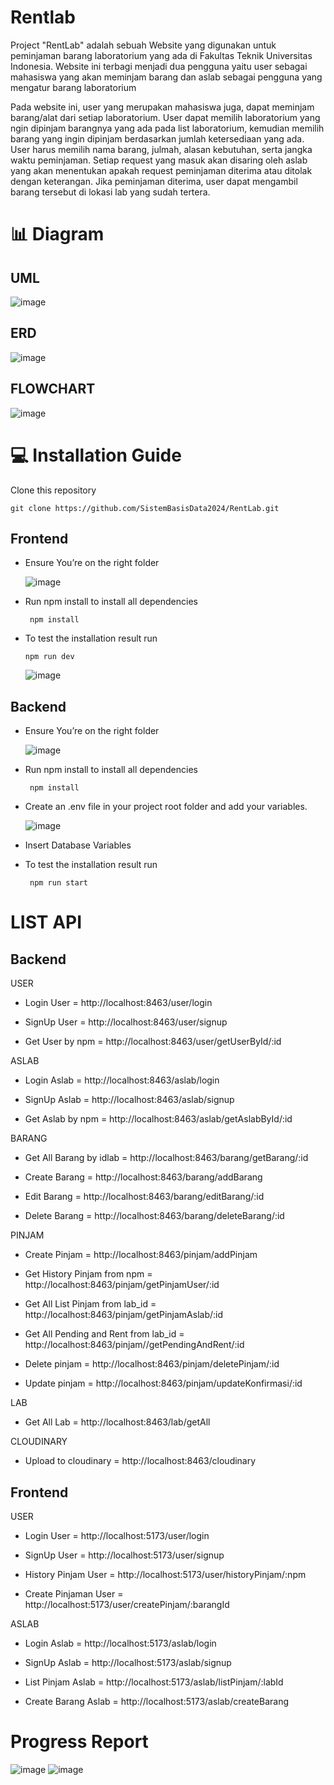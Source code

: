 # Rentlab

Project "RentLab" adalah sebuah Website yang digunakan untuk peminjaman barang laboratorium yang ada di Fakultas Teknik Universitas Indonesia. Website ini terbagi menjadi dua pengguna yaitu user sebagai mahasiswa yang akan meminjam barang dan aslab sebagai pengguna yang mengatur barang laboratorium

Pada website ini, user yang merupakan mahasiswa juga, dapat meminjam barang/alat dari setiap laboratorium. User dapat memilih laboratorium yang ngin dipinjam barangnya yang ada pada list laboratorium, kemudian memilih barang yang ingin dipinjam berdasarkan jumlah ketersediaan yang ada. User harus memilih nama barang, julmah, alasan kebutuhan, serta jangka waktu peminjaman. Setiap request yang masuk akan disaring oleh aslab yang akan menentukan apakah request peminjaman diterima atau ditolak dengan keterangan. Jika peminjaman diterima, user dapat mengambil barang tersebut di lokasi lab yang sudah tertera.

# 📊 Diagram

## UML
![image](https://github.com/SistemBasisData2024/RentLab/assets/144201055/4c29308c-f4a0-41fa-bfbe-1c3f0a12310d)

## ERD
![image](https://github.com/SistemBasisData2024/RentLab/assets/144201055/62255806-359b-4f7d-bdb1-7297d2434ba9)

## FLOWCHART
![image](https://github.com/SistemBasisData2024/RentLab/assets/144201055/a2c94fa0-7321-40c1-9279-9da014671beb)

# 💻 Installation Guide

Clone this repository

```
git clone https://github.com/SistemBasisData2024/RentLab.git
```

## Frontend

- Ensure You’re on the right folder

  ![image](https://github.com/SistemBasisData2024/RentLab/assets/144201055/86f8112a-4530-47d4-894e-90bec59b9ebb)

- Run npm install to install all dependencies
  ```
   npm install
  ```
- To test the installation result run
  ```
  npm run dev
  ```
   ![image](https://github.com/SistemBasisData2024/RentLab/assets/144201055/249fa243-5523-48c6-a2bf-11ec82e59793)

## Backend

- Ensure You’re on the right folder
  
  ![image](https://github.com/SistemBasisData2024/RentLab/assets/144201055/883e3f33-c8dc-428f-bcaa-4510e9109548)


- Run npm install to install all dependencies
  ```
   npm install
  ```
- Create an .env file in your project root folder and add your variables.

  ![image](https://github.com/SistemBasisData2024/RentLab/assets/144201055/bffa47a8-aff7-406c-9c1d-0b1b4c59a3e7)

- Insert Database Variables

- To test the installation result run
  ```
   npm run start
  ```
  
# LIST API

## Backend
USER

  - Login User =  http://localhost:8463/user/login

  - SignUp User =  http://localhost:8463/user/signup

  - Get User by npm =  http://localhost:8463/user/getUserById/:id


ASLAB

  - Login Aslab =  http://localhost:8463/aslab/login

  - SignUp Aslab =  http://localhost:8463/aslab/signup

  - Get Aslab by npm =  http://localhost:8463/aslab/getAslabById/:id


BARANG

  - Get All Barang by idlab =  http://localhost:8463/barang/getBarang/:id

  - Create Barang =  http://localhost:8463/barang/addBarang

  - Edit Barang =  http://localhost:8463/barang/editBarang/:id

  - Delete Barang =  http://localhost:8463/barang/deleteBarang/:id


PINJAM

  - Create Pinjam =  http://localhost:8463/pinjam/addPinjam

  - Get History Pinjam from npm =  http://localhost:8463/pinjam/getPinjamUser/:id

  - Get All List Pinjam from lab_id =  http://localhost:8463/pinjam/getPinjamAslab/:id

  - Get All Pending and Rent from lab_id =  http://localhost:8463/pinjam//getPendingAndRent/:id

  - Delete pinjam =  http://localhost:8463/pinjam/deletePinjam/:id

  - Update pinjam =  http://localhost:8463/pinjam/updateKonfirmasi/:id


LAB
  - Get All Lab =  http://localhost:8463/lab/getAll


CLOUDINARY
  - Upload to cloudinary =  http://localhost:8463/cloudinary

## Frontend
USER

  - Login User = http://localhost:5173/user/login

  - SignUp User = http://localhost:5173/user/signup

  - History Pinjam User = http://localhost:5173/user/historyPinjam/:npm

  - Create Pinjaman User = http://localhost:5173/user/createPinjam/:barangId


ASLAB

  - Login Aslab = http://localhost:5173/aslab/login

  - SignUp Aslab = http://localhost:5173/aslab/signup

  - List Pinjam Aslab = http://localhost:5173/aslab/listPinjam/:labId

  - Create Barang Aslab = http://localhost:5173/aslab/createBarang

# Progress Report
![image](https://github.com/SistemBasisData2024/RentLab/assets/144201055/34719802-d565-4a0f-b5ef-3cda6085dbd0)
![image](https://github.com/SistemBasisData2024/RentLab/assets/144201055/618ee38b-2fa5-4703-a28c-1cf6fc93eb95)

